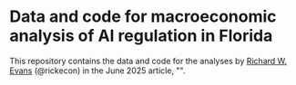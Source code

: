 # Data and code for macroeconomic analysis of AI regulation in Florida
This repository contains the data and code for the analyses by [Richard W. Evans](https://sites.google.com/site/rickecon) (@rickecon) in the June 2025 article, "".
